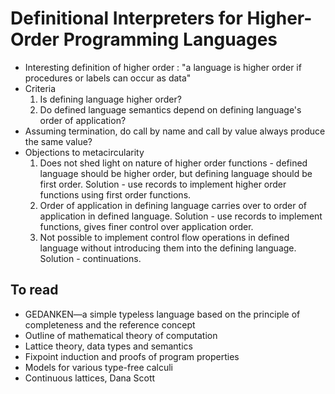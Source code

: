 # Definitional Interpreters for Higher-Order Programming Languages

- Interesting definition of higher order : "a language is higher order if
    procedures or labels can occur as data"
- Criteria
    1. Is defining language higher order?
    2. Do defined language semantics depend on defining language's order of
       application?
- Assuming termination, do call by name and call by value always produce the
    same value?
- Objections to metacircularity
    1. Does not shed light on nature of higher order functions - defined
       language should be higher order, but defining language should be first
       order. Solution - use records to implement higher order functions using
       first order functions.
    2. Order of application in defining language carries over to order of
       application in defined language. Solution - use records to implement
       functions, gives finer control over application order.
    3. Not possible to implement control flow operations in defined language
       without introducing them into the defining language. Solution -
       continuations.

## To read

- GEDANKEN—a simple typeless language based on the principle of completeness and the reference concept
- Outline of mathematical theory of computation
- Lattice theory, data types and semantics
- Fixpoint induction and proofs of program properties
- Models for various type-free calculi
- Continuous lattices, Dana Scott
